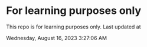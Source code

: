 # For learning purposes only
This repo is for learning purposes only.
Last updated at

Wednesday, August 16, 2023 3:27:06 AM


